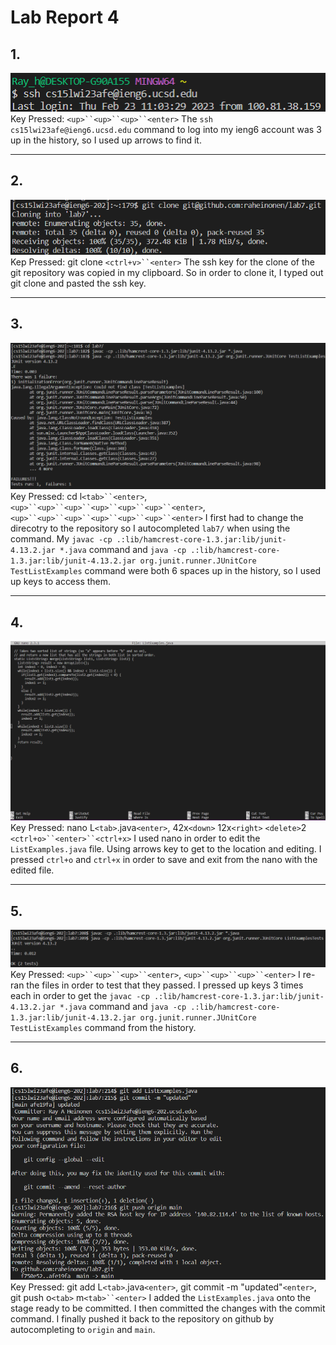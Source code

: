 # Lab Report 4

## 1.
![sc1](images/1.PNG)
Key Pressed: `<up>``<up>``<up>``<enter>`
The `ssh cs15lwi23afe@ieng6.ucsd.edu` command to log into my ieng6 account was 3 up in the history, so I used up arrows to find it.

---
## 2.
![sc2](images/2.PNG)
Kep Pressed: git clone `<ctrl+v>``<enter>`
The ssh key for the clone of the git repository was copied in my clipboard. So in order to clone it, I typed out git clone and pasted the ssh key.

---
## 3.
![sc3](images/3.PNG)
Key Pressed: cd l`<tab>``<enter>`, `<up>``<up>``<up>``<up>``<up>``<up>``<enter>`, `<up>``<up>``<up>``<up>``<up>``<up>``<enter>`
I first had to change the direcotry to the repository so I autocompleted `lab7/` when using the command. My `javac -cp .:lib/hamcrest-core-1.3.jar:lib/junit-4.13.2.jar *.java` command and `java -cp .:lib/hamcrest-core-1.3.jar:lib/junit-4.13.2.jar org.junit.runner.JUnitCore TestListExamples` command were both 6 spaces up in the history, so I used up keys to access them.

---
## 4.
![sc4](images/4.PNG)
Key Pressed: nano L`<tab>`.java`<enter>`, 42x`<down>` 12x`<right>` `<delete>`2 `<ctrl+o>``<enter>``<ctrl+x>`
I used nano in order to edit the `ListExamples.java` file. Using arrows key to get to the location and editing. I pressed `ctrl+o` and `ctrl+x` in order to save and exit from the nano with the edited file.

---
## 5.
![sc5](images/5.PNG)
Key Pressed: `<up>``<up>``<up>``<enter>`, `<up>``<up>``<up>``<enter>`
I re-ran the files in order to test that they passed. I pressed up keys 3 times each in order to get the `javac -cp .:lib/hamcrest-core-1.3.jar:lib/junit-4.13.2.jar *.java` command and `java -cp .:lib/hamcrest-core-1.3.jar:lib/junit-4.13.2.jar org.junit.runner.JUnitCore TestListExamples` command from the history.

---
## 6.
![sc6](images/6.PNG)
Key Pressed: git add L`<tab>`.java`<enter>`, git commit -m "updated"`<enter>`, git push o`<tab>` m`<tab>``<enter>`
I added the `ListExamples.java` onto the stage ready to be committed. I then committed the changes with the commit command. I finally pushed it back to the repository on github by autocompleting to `origin` and `main`.
